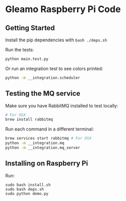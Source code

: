 # Gleamo Raspberry Pi Code

## Getting Started

Install the pip dependencies with `bash ./deps.sh`

Run the tests:

```sh
python main.test.py
```

Or run an integration test to see colors printed:

```sh
python -m __integration.scheduler
```

## Testing the MQ service

Make sure you have RabbitMQ installed to test locally:

```sh
# For OSX
brew install rabbitmq
```

Run each command in a different terminal:

```sh
brew services start rabbitmq # For OSX
python -m __integration.mq
python -m __integration.mq_server
```

## Installing on Raspberry Pi

Run:

```
sudo bash install.sh
sudo bash deps.sh
sudo python demo.py
```
